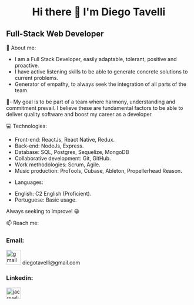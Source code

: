 <h1 align="center" >
Hi there 👋 
I'm Diego Tavelli
</h1>
<h2>
 Full-Stack Web Developer 
</h2>

💬 About me:


- I am a Full Stack Developer, easily adaptable, tolerant, positive and proactive.
- I have active listening skills to be able to generate concrete solutions to current problems.
- Generator of empathy, to always seek the integration of all parts of the team.

🚀- My goal is to be part of a team where harmony, understanding and commitment prevail. I believe these are fundamental factors to be able to deliver quality software and boost my career as a developer.

💻 Technologies:
- Front-end: ReactJs, React Native, Redux.
- Back-end: NodeJs, Express.
- Database: SQL, Postgres, Sequelize, MongoDB
- Collaborative development: Git, GitHub.
- Work methodologies: Scrum, Agile.
- Music production: ProTools, Cubase, Ableton, Propellerhead Reason.

* Languages:
- English: C2 English (Proficient).
- Portuguese: Basic usage.


Always seeking to improve! 😀

📫 Reach me:
<h3>Email: </h3>
<p><img src="https://cdn-icons-png.flaticon.com/512/732/732200.png" alt="gmail" width="40" height="40"/> diegotavelli@gmail.com</p>

<h3>Linkedin:</h3>
<a href="https://www.linkedin.com/in/diegotavelli/" target="blank"><img align="center" src="https://raw.githubusercontent.com/rahuldkjain/github-profile-readme-generator/master/src/images/icons/Social/linked-in-alt.svg" alt="jacqueline leone" height="30" width="40" /></a>



